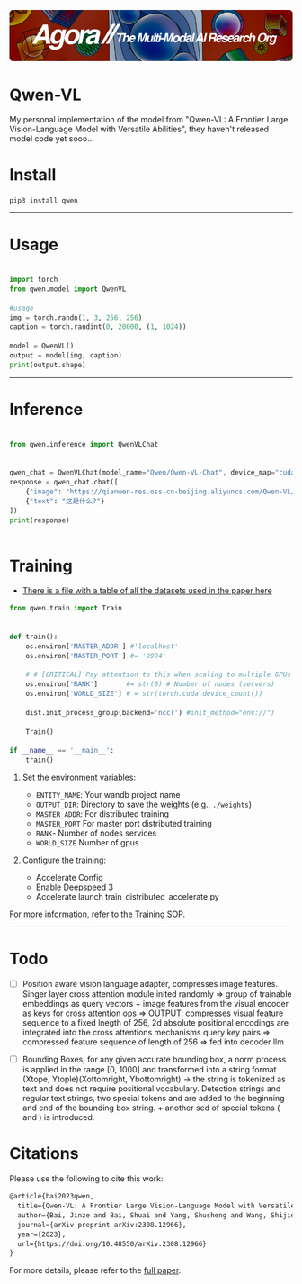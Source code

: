 [![Multi-Modality](agorabanner.png)](https://discord.gg/qUtxnK2NMf)


# Qwen-VL
My personal implementation of the model from "Qwen-VL: A Frontier Large Vision-Language Model with Versatile Abilities", they haven't released model code yet sooo...


# Install
`pip3 install qwen`

---

# Usage
```python

import torch
from qwen.model import QwenVL

#usage
img = torch.randn(1, 3, 256, 256)
caption = torch.randint(0, 20000, (1, 1024))

model = QwenVL()
output = model(img, caption)
print(output.shape)

```

----

# Inference
```python

from qwen.inference import QwenVLChat


qwen_chat = QwenVLChat(model_name="Qwen/Qwen-VL-Chat", device_map="cuda")
response = qwen_chat.chat([
    {"image": "https://qianwen-res.oss-cn-beijing.aliyuncs.com/Qwen-VL/assets/demo.jpeg"},
    {"text": "这是什么?"}
])
print(response)



```


# Training
* [There is a file with a table of all the datasets used in the paper here](docs/datasets.md)

```python
from qwen.train import Train


def train():
    os.environ['MASTER_ADDR'] #'localhost'
    os.environ['MASTER_PORT'] #= '9994'
    
    # # [CRITICAL] Pay attention to this when scaling to multiple GPUs and clusters
    os.environ['RANK']       #= str(0) # Number of nodes (servers)
    os.environ['WORLD_SIZE'] # = str(torch.cuda.device_count())

    dist.init_process_group(backend='nccl') #init_method="env://")
    
    Train()

if __name__ == '__main__':
    train()


```

1. Set the environment variables:
   - `ENTITY_NAME`: Your wandb project name
   - `OUTPUT_DIR`: Directory to save the weights (e.g., `./weights`)
   - `MASTER_ADDR`: For distributed training
   - `MASTER_PORT` For master port distributed training
   - `RANK`- Number of nodes services
   - `WORLD_SIZE` Number of gpus

2. Configure the training:
   - Accelerate Config
   - Enable Deepspeed 3
   - Accelerate launch train_distributed_accelerate.py

For more information, refer to the [Training SOP](DOCs/TRAINING.md).


----



# Todo

- [ ] Position aware vision language adapter, compresses image features. Singer layer cross attention module inited randomly => group of trainable embeddings as query vectors + image features from the visual encoder as keys for cross attention ops => OUTPUT: compresses visual feature sequence to a fixed lnegth of 256, 2d absolute positional encodings are integrated into the cross attentions mechanisms query key pairs => compressed feature sequence of length of 256 => fed into decoder llm

- [ ] Bounding Boxes, for any given accurate bounding box, a norm process is applied in the range [0, 1000] and transformed into a string format (Xtope, Ytople)(Xottomright, Ybottomright) -> the string is tokenized as text and does not require positional vocabulary. Detection strings and regular text strings, two special tokens <box> and </box> are added to the beginning and end of the bounding box string. + another sed of special tokens (<ref> and </ref>) is introduced.

# Citations

Please use the following to cite this work:

```latex
@article{bai2023qwen,
  title={Qwen-VL: A Frontier Large Vision-Language Model with Versatile Abilities},
  author={Bai, Jinze and Bai, Shuai and Yang, Shusheng and Wang, Shijie and Tan, Sinan and Wang, Peng and Lin, Junyang and Zhou, Chang and Zhou, Jingren},
  journal={arXiv preprint arXiv:2308.12966},
  year={2023},
  url={https://doi.org/10.48550/arXiv.2308.12966}
}

```

For more details, please refer to the [full paper](https://doi.org/10.48550/arXiv.2308.12966).


